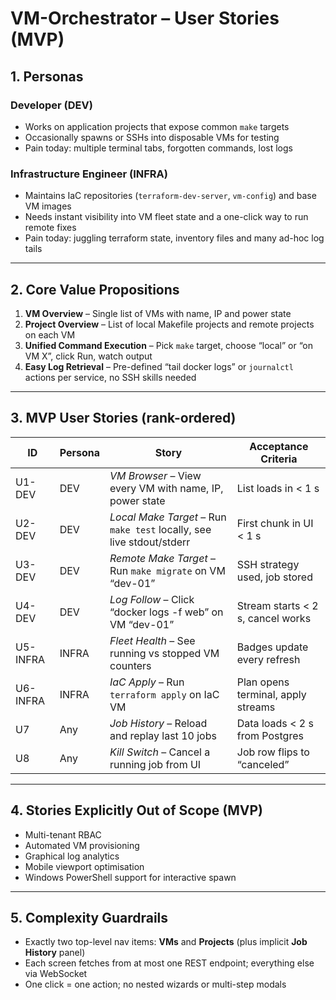 <!-- docs/user-stories.md -->

# VM-Orchestrator – User Stories (MVP)

## 1. Personas

### Developer (DEV)
- Works on application projects that expose common `make` targets  
- Occasionally spawns or SSHs into disposable VMs for testing  
- Pain today: multiple terminal tabs, forgotten commands, lost logs

### Infrastructure Engineer (INFRA)
- Maintains IaC repositories (`terraform-dev-server`, `vm-config`) and base VM images  
- Needs instant visibility into VM fleet state and a one-click way to run remote fixes  
- Pain today: juggling terraform state, inventory files and many ad-hoc log tails

---

## 2. Core Value Propositions

1. **VM Overview** – Single list of VMs with name, IP and power state  
2. **Project Overview** – List of local Makefile projects and remote projects on each VM  
3. **Unified Command Execution** – Pick `make` target, choose “local” or “on VM X”, click Run, watch output  
4. **Easy Log Retrieval** – Pre-defined “tail docker logs” or `journalctl` actions per service, no SSH skills needed

---

## 3. MVP User Stories (rank-ordered)

| ID | Persona | Story | Acceptance Criteria |
|----|---------|-------|---------------------|
| U1-DEV | DEV | *VM Browser* – View every VM with name, IP, power state | List loads in < 1 s |
| U2-DEV | DEV | *Local Make Target* – Run `make test` locally, see live stdout/stderr | First chunk in UI < 1 s |
| U3-DEV | DEV | *Remote Make Target* – Run `make migrate` on VM “dev-01” | SSH strategy used, job stored |
| U4-DEV | DEV | *Log Follow* – Click “docker logs -f web” on VM “dev-01” | Stream starts < 2 s, cancel works |
| U5-INFRA | INFRA | *Fleet Health* – See running vs stopped VM counters | Badges update every refresh |
| U6-INFRA | INFRA | *IaC Apply* – Run `terraform apply` on IaC VM | Plan opens terminal, apply streams |
| U7 | Any | *Job History* – Reload and replay last 10 jobs | Data loads < 2 s from Postgres |
| U8 | Any | *Kill Switch* – Cancel a running job from UI | Job row flips to “canceled” |

---

## 4. Stories Explicitly Out of Scope (MVP)

- Multi-tenant RBAC  
- Automated VM provisioning  
- Graphical log analytics  
- Mobile viewport optimisation  
- Windows PowerShell support for interactive spawn

---

## 5. Complexity Guardrails

- Exactly two top-level nav items: **VMs** and **Projects** (plus implicit **Job History** panel)  
- Each screen fetches from at most one REST endpoint; everything else via WebSocket  
- One click = one action; no nested wizards or multi-step modals
